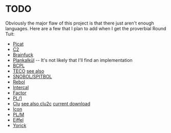 # TODO

Obviously the major flaw of this project is that there just aren't
enough languages.  Here are a few that I plan to add when I get the
proverbial Round Tuit:

- [Picat](http://picat-lang.org/)
- [C2](http://c2lang.org/)
- [Brainfuck](http://www.muppetlabs.com/~breadbox/bf/)
- [Plankalkül](https://en.wikipedia.org/wiki/Plankalk%C3%BCl) -- It's not likely that I'll find an implementation
- [BCPL](http://www.cl.cam.ac.uk/~mr10/index.html)
- [TECO](http://almy.us/teco.html) [see also](http://goodmath.scientopia.org/2010/11/30/the-glorious-horror-of-teco/)
- [SNOBOL/SPITBOL](http://daveshields.me/2012/09/02/on-being-the-maintainer-sole-developer-and-probably-the-sole-active-user-of-the-programming-language-spitbol/)
- [Rebol](http://www.rebol.com/)
- [Intercal](http://catb.org/esr/intercal/)
- [Factor](http://factorcode.org/)
- [PL/1](https://en.wikipedia.org/wiki/PL/I)
- [Clu](https://en.wikipedia.org/wiki/CLU_(programming_language)) [see also clu2c](http://woodsheep.jp/clu2c.html) [current download](ftp://ftp.lip6.fr/pub/lang/clu/clu2c/)
- [Icon](http://www.cs.arizona.edu/icon/index.htm)
- [PL/M](https://en.wikipedia.org/wiki/PL/M)
- [Eiffel](https://en.wikipedia.org/wiki/Eiffel_(programming_language))
- [Yorick](yorick.sourceforge.net)
